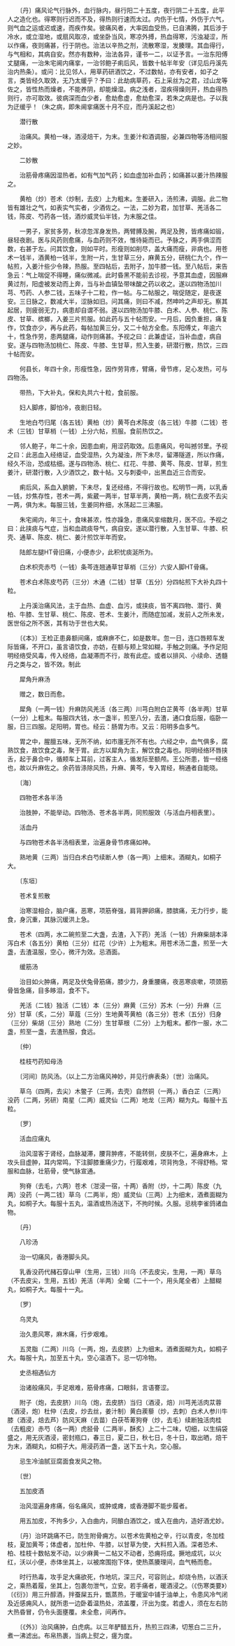 <!-- { "loadSidebar": true } -->
　　〔丹〕痛风论气行脉外，血行脉内，昼行阳二十五度，夜行阴二十五度，此平人之造化也。得寒则行迟而不及，得热则行速而太过。内伤于七情，外伤于六气，则气血之运或迟或速，而疾作矣。彼痛风者，大率因血受热，已自沸腾，其后涉于冷水，或立湿地，或扇风取凉，或坐卧当风，寒凉外搏，热血得寒，污浊凝涩，所以作痛，夜则痛甚，行于阴也。治法以辛热之剂，流散寒湿，发腠理。其血得行，与气相和，其病自安。然亦有数种，治法各异，谨书一二，以证予言。一治东阳傅丈腿痛，一治朱宅阃内痛挛，一治邻鲍子痢后风，皆数十帖半年安（详见后丹溪先治内热条）。或问：比见邻人，用草药研酒饮之，不过数帖，亦有安者，如子之言，类皆经久取效，无乃太缓乎？予曰：此劫病草药，石上采丝为之君，过山龙等佐之，皆性热而燥者，不能养阴，却能燥湿。病之浅者，湿疾得燥则开，热血得热则行，亦可取效。彼病深而血少者，愈劫愈虚，愈劫愈深，若朱之病是也。子以我为迂缓乎！（朱之病，即朱阃挛痛医十月不应，而丹溪起之也）

　　潜行散

　　治痛风。黄柏一味，酒浸焙干，为末。生姜汁和酒调服，必兼四物等汤相间服之妙。

　　二妙散

　　治筋骨疼痛因湿热者。如有气加气药；如血虚加补血药；如痛甚以姜汁热辣服之。

　　黄柏（炒）苍术（炒制，去皮）上为粗末。生姜研入，汤煎沸，调服。此二物皆有雄壮之气，如表实气实者，少酒佐之。一法，二妙为君，加甘草、羌活各二钱，陈皮、芍药各一钱，酒炒威灵仙半钱，为末服之佳。

　　一男子，家贫多劳，秋凉忽浑身发热，两臂膊及腕，两足及胯，皆疼痛如锻，昼轻夜剧。医与风药则愈痛，与血药则不效，惟待毙而已。予脉之，两手俱涩而数，右甚于左。问其饮食，则如平时。形瘦则如削尽，盖大痛而瘦，非病也。用苍术一钱半，酒黄柏一钱半，生附一片，生甘草三分，麻黄五分，研桃仁九个，作一帖煎，入姜汁些少令辣，热服。至四帖后，去附子，加牛膝一钱。至八帖后，来告急云：气上喘促不得睡，痛似微减。此时昏黑不能前去诊视，予意其血虚，因服麻黄过剂，阳虚被发动而上奔，当与补血镇坠带味酸之药以收之。遂以四物汤加川芎、芍药、人参二钱，五味子十二粒，作一帖。与二帖服之，喘促随定，是夜遂安。三日脉之，数减大半，涩脉如旧。问其痛，则曰不减，然呻吟之声却无。察其起居，则疲弱无力，病患却自谓不弱。遂以四物汤加牛膝、白术、人参、桃仁、陈皮、甘草、槟榔，入姜三片煎服。如此药与五十帖而安。一月后，因负重担，痛复作，饮食亦少，再与此药，每帖加黄三分，又二十帖方全愈。东阳傅丈，年逾六十，性急作劳，患两腿痛，动作则痛甚。予视之曰：此兼虚证，当补血虚，病自安。遂与四物汤加桃仁、陈皮、牛膝、生甘草，煎入生姜，研潜行散，热饮，三四十帖而安。

　　何县长，年四十余，形瘦性急，因作劳背疼，臂痛，骨节疼，足心发热，可与四物汤。

　　带热，下大补丸，保和丸共六十粒，食前服。

　　妇人脚疼，脚怕冷，夜剧日轻。

　　生地白芍归尾（各五钱）黄柏（炒）黄芩白术陈皮（各三钱）牛膝（二钱）苍术（三钱）甘草梢（一钱）上分六帖，煎服。食前热饮之。

　　邻人鲍子，年二十余，因患血痢，用涩药取效。后患痛风，号叫撼邻里。予视之曰：此恶血入经络证，血受湿热，久为凝浊，所下未尽，留滞隧道，所以作痛，经久不治，恐成枯细。遂与四物汤、桃仁、红花、牛膝、黄芩、陈皮、甘草，煎生姜汁，研潜行散，入少酒饮之，数十帖。又与刺委中，出黑血近三合而安。

　　痢后风，系血入腑腑，下未尽，复还经络，不得行故也。松明节一两，以乳香一钱，炒焦存性，苍术一两，紫葳一两半，甘草半两，黄柏一两，桃仁去皮不去尖一两，俱为末。每服三钱，生姜同杵细，水荡起二三沸服。

　　朱宅阃内，年三十，食味甚浓，性亦躁急，患痛风挛缩数月，医不应。予视之曰：此挟痰与气症，当和血疏痰导气，病自安。遂以潜行散，入生甘草、牛膝、枳壳、通草、陈皮、桃仁、姜汁煎饮半年而安。

　　陆郎左腿HT骨旧痛，小便赤少，此积忧痰涎所为。

　　白术枳壳赤芍（一钱）条芩连翘通草甘草梢（三分）六安人脚HT骨痛。

　　苍术白术陈皮芍药（三分）木通（二钱）甘草（五分）分四帖煎下大补丸四十粒。

　　上丹溪治痛风法，主于血热、血虚、血污，或挟痰，皆不离四物、潜行、黄柏、牛膝、生甘草、桃仁、陈皮、苍术、生姜汁，而随症加减，发前人之所未发，医世俗之所不医，其有功于世也大矣。

　　〔《本》〕王检正患鼻额间痛，或麻痹不仁，如是数年。忽一日，连口唇颊车发际皆痛，不开口，虽言语饮食，亦妨，在额与颊上常如糊，手触之则痛。予作足阳明经络受风毒，传入经络，血凝滞而不行，故有此症。或者以排风、小续命、透髓丹之类与之，皆不效。制此

　　犀角升麻汤

　　赠之，数日而愈。

　　犀角（一两一钱）升麻防风羌活（各三两）川芎白附白芷黄芩（各半两）甘草（一分）上粗末。每服四大钱，水一盏半，煎至八分，去渣，通口食后服，临卧一服，日三四服。足阳明，胃也。经云：肠胃为市。又云：阳明多血多气。

　　胃之中，腥膻五味，无所不纳，如市廛无所不有也。六经之中，血气俱多，腐熟饮食，故饮食之毒，聚于胃。此方以犀角为主，解饮食之毒也。阳明经络环唇挟舌，起于鼻合中，循颊车上耳前，过客主人，循发际至额颅。王公所患，皆一经络也，故以升麻佐之。余药皆涤除风热，升麻、黄芩，专入胃经，稍通者自能晓。

　　〔海〕

　　四物苍术各半汤

　　治肢肿，不能举动。四物汤、苍术各半两，同煎服效（与活血丹相表里）。

　　活血丹

　　与四物苍术各半汤相表里，治遍身骨节疼痛如神。

　　熟地黄（三两）当归白术白芍续断人参（各一两）上细末。酒糊丸，如桐子大。

　　〔东垣〕

　　苍术复煎散

　　治寒湿相合，脑户痛，恶寒，项筋脊强，肩背胛卵痛，膝膑痛，无力行步，能食，身沉重，其脉沉缓洪上急。

　　苍术（四两，水二碗煎至二大盏，去渣，入下药）羌活（一钱）升麻柴胡本泽泻白术（各五分）黄柏（三分）红花（少许）上为粗末。用苍术汤二盏，煎至一大盏，去渣温服，空心，微汗为效。忌酒面。

　　缓筋汤

　　治目如火肿痛，两足及伏兔骨筋痛，膝少力，身重腰痛，夜恶寒痰嗽，项颈筋骨皆急痛，目多眵泪，食不下。

　　羌活（二钱）独活（二钱）本（三分）麻黄（三分）苏木（一分）升麻（三分）甘草（炙，二分）草蔻（三分）生地黄芩黄柏（各三分）苍术（五分）归身（三分）柴胡（三分）熟地（二分）生甘草根（二分）上为粗末。都作一服，水二盏，煎至一盏，去渣热服，食远。

　　〔仲〕

　　桂枝芍药知母汤

　　〔河间〕防风汤。（以上二方治痛风神妙，并见行痹表条）〔世〕治痛风。

　　草乌（四两，去尖）木鳖子（三两，去壳）自然铜（一两，）香白芷（三两）没药（二两，另研）南星（二两）威灵仙（二两）地龙（三两）糊为丸。每服十五粒。

　　〔罗〕

　　活血应痛丸

　　治风湿客于肾经，血脉凝滞，腰背肿疼，不能转侧，皮肤不仁，遍身麻木，上攻头目虚肿，耳内常鸣，下注脚膝重痛少力，行履艰难，项背拘急，不得舒畅。常服和血脉，壮筋骨，使气脉宣通。

　　狗脊（去毛，六两）苍术（泔浸一宿，十两）香附（炒，十二两）陈皮（九两）没药（一两二钱）草乌（二两半，炮）威灵仙（三两）上为细末，酒煮面糊为丸，如桐子大。每服十五丸，温酒或热汤送下，不拘时候。久服。忌桃李雀鸽诸血物。

　　〔丹〕

　　八珍汤

　　治一切痛风，香港脚头风。

　　乳香没药代赭石穿山甲（生用，三钱）川乌（不去皮尖，生用，一两）草乌（不去皮尖，生用，五钱）羌活（半两）全蝎（二十一个，用头尾全者）上醋糊丸，如桐子大。每服十一丸。

　　〔罗〕

　　乌灵丸

　　治久患风寒，麻木痛，行步艰难。

　　五灵脂（二两）川乌（一两，炮，去皮脐）上为细末。酒煮面糊为丸，如桐子大。每服十丸，加至五十丸，空心温酒下。忌一切冷物。

　　史丞相遇仙方

　　治诸般痛风，手足艰难，筋骨疼痛，口眼斜，言语謇涩。

　　附子（炮，去皮脐）川乌（炮，去皮脐）当归（酒浸，焙）川芎羌活肉苁蓉（酒浸，炮）杜仲（去皮，炒去丝，姜汁制）黄白蒺藜（炒，去刺）白术人参川牛膝（酒浸，焙去芦）防风天麻（去苗）白茯苓萆狗脊（炒，去毛）续断独活肉桂（去粗皮）赤芍（各一两）虎胫骨（二两半，酥炙）上二十二味，切细，以生绢袋盛之，用无灰酒浸，密封瓶口，春三日，夏二日，秋七日，冬十日，取出晒，焙干为末，酒糊丸，如桐子大。用浸药酒一盏，送下五十丸，空心服。

　　忌生冷油腻豆腐面食发风之物。

　　〔世〕

　　五加皮酒

　　治风湿遍身疼痛，俗名痛风，或肿或瘫，或香港脚不能步履者。

　　用五加皮，不拘多少，入白曲内，同酿白酒饮之，或入在曲内，造好酒尤妙。

　　〔丹〕治环跳痛不已，防生附骨痈方。以苍术佐黄柏之辛，行以青皮，冬加桂枝，夏加黄芩；体虚者，加杜仲、牛膝，以甘草为使，大料煎入酒。深者恐术、柏、桂枝十数帖发不动，以少麻黄一二帖又不动者，恐痈将成。撅地成坑，以火红，沃以小便，赤体坐其上，以被席围抱下体，使热蒸腠理间，血气畅而愈。

　　时行热毒，攻手足大痛欲死，作地坑，深三尺，可容则止。却烧令热，以酒沃之，乘热着履，坐其上，包裹勿泄气，立安。若手痛者，暖酒浸之。（《伤寒类要》）〔《衍》〕用三升醇酒，拌蚕屎五升，甑蒸热，于暖室中铺于油单上，令患风冷气闭及近感痈风人，就所患一边卧着温热处，浓盖覆，汗出为度。若虚人，须在左右防大热昏冒，仍令头面壅覆。未全愈，间再作。

　　〔《外》〕治风痛肿，白虎病。以三年酽醋五升，热煎三四沸，切葱白二三升，煮一沸滤出。布帛热裹，当病上熨之，瘥为度。

